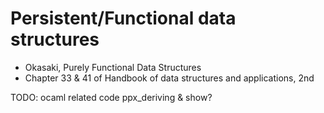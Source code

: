 # Persistent/Functional data structures

* Okasaki, Purely Functional Data Structures
* Chapter 33 & 41 of Handbook of data structures and applications, 2nd


TODO: ocaml related code ppx_deriving & show?
